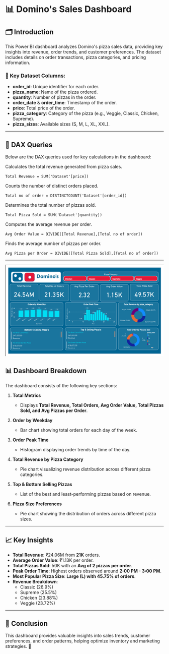 # 📊 Domino's Sales Dashboard

## 🗂 Introduction
This Power BI dashboard analyzes Domino's pizza sales data, providing key insights into revenue, order trends, and customer preferences. The dataset includes details on order transactions, pizza categories, and pricing information.

### 📌 Key Dataset Columns:
- **order_id**: Unique identifier for each order.
- **pizza_name**: Name of the pizza ordered.
- **quantity**: Number of pizzas in the order.
- **order_date** & **order_time**: Timestamp of the order.
- **price**: Total price of the order.
- **pizza_category**: Category of the pizza (e.g., Veggie, Classic, Chicken, Supreme).
- **pizza_sizes**: Available sizes (S, M, L, XL, XXL).

---

## 🔢 DAX Queries
Below are the DAX queries used for key calculations in the dashboard:

Calculates the total revenue generated from pizza sales.
```DAX
Total Revenue = SUM('Dataset'[price])
```
Counts the number of distinct orders placed.
```DAX
Total no of order = DISTINCTCOUNT('Dataset'[order_id])
```

Determines the total number of pizzas sold.
```DAX
Total Pizza Sold = SUM('Dataset'[quantity])
```

Computes the average revenue per order.

```DAX
Avg Order Value = DIVIDE([Total Revenue],[Total no of order])
```

Finds the average number of pizzas per order.
```DAX
Avg Pizza per Order = DIVIDE([Total Pizza Sold],[Total no of order])
```
---

![Dashboard](assets/dominos_dashboard.png)
## 📊 Dashboard Breakdown
The dashboard consists of the following key sections:

1. **Total Metrics**
   - Displays **Total Revenue, Total Orders, Avg Order Value, Total Pizzas Sold, and Avg Pizzas per Order**.
   
2. **Order by Weekday**
   - Bar chart showing total orders for each day of the week.
   
3. **Order Peak Time**
   - Histogram displaying order trends by time of the day.
   
4. **Total Revenue by Pizza Category**
   - Pie chart visualizing revenue distribution across different pizza categories.
   
5. **Top & Bottom Selling Pizzas**
   - List of the best and least-performing pizzas based on revenue.
   
6. **Pizza Size Preferences**
   - Pie chart showing the distribution of orders across different pizza sizes.

---

## 📈 Key Insights
- **Total Revenue**: ₹24.06M from **21K** orders.
- **Average Order Value**: ₹1.13K per order.
- **Total Pizzas Sold**: 50K with an **Avg of 2 pizzas per order**.
- **Peak Order Time**: Highest orders observed around **2:00 PM - 3:00 PM**.
- **Most Popular Pizza Size**: **Large (L) with 45.75% of orders**.
- **Revenue Breakdown**:
  - Classic (26.9%)
  - Supreme (25.5%)
  - Chicken (23.88%)
  - Veggie (23.72%)

---

## 📌 Conclusion
This dashboard provides valuable insights into sales trends, customer preferences, and order patterns, helping optimize inventory and marketing strategies. 🚀
